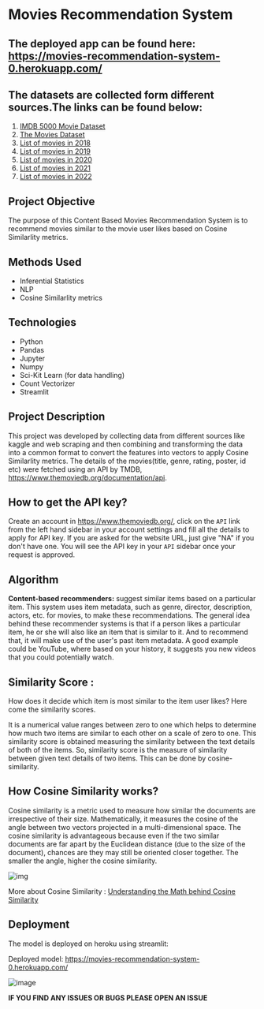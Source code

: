 # Movies Recommendation System

## The deployed app can be found here: https://movies-recommendation-system-0.herokuapp.com/

## The datasets are collected form different sources.The links can be found below:
1. [IMDB 5000 Movie Dataset](https://www.kaggle.com/carolzhangdc/imdb-5000-movie-dataset)
2. [The Movies Dataset](https://www.kaggle.com/rounakbanik/the-movies-dataset)
3. [List of movies in 2018](https://en.wikipedia.org/wiki/List_of_American_films_of_2018)
4. [List of movies in 2019](https://en.wikipedia.org/wiki/List_of_American_films_of_2019)
5. [List of movies in 2020](https://en.wikipedia.org/wiki/List_of_American_films_of_2020)
6. [List of movies in 2021](https://en.wikipedia.org/wiki/List_of_American_films_of_2021)
7. [List of movies in 2022](https://en.wikipedia.org/wiki/List_of_American_films_of_2022)

## Project Objective
The purpose of this Content Based Movies Recommendation System is to recommend movies similar to the movie user likes based on Cosine Similarlity metrics.

## Methods Used
* Inferential Statistics
* NLP
* Cosine Similarlity metrics

## Technologies
* Python
* Pandas
* Jupyter
* Numpy
* Sci-Kit Learn (for data handling)
* Count Vectorizer
* Streamlit

## Project Description
This project was developed by collecting data from different sources like kaggle and web scraping and then combining and transforming the data into a common format to convert the features into vectors to apply Cosine Similarlity metrics. The details of the movies(title, genre, rating, poster, id etc) were fetched using an API by TMDB, https://www.themoviedb.org/documentation/api.

## How to get the API key?
Create an account in https://www.themoviedb.org/, click on the `API` link from the left hand sidebar in your account settings and fill all the details to apply for API key. If you are asked for the website URL, just give "NA" if you don't have one. You will see the API key in your `API` sidebar once your request is approved.

## Algorithm
**Content-based recommenders:** suggest similar items based on a particular item. This system uses item metadata, such as genre, director, description, actors, etc. for movies, to make these recommendations. The general idea behind these recommender systems is that if a person likes a particular item, he or she will also like an item that is similar to it. And to recommend that, it will make use of the user's past item metadata. A good example could be YouTube, where based on your history, it suggests you new videos that you could potentially watch.

## Similarity Score : 
How does it decide which item is most similar to the item user likes? Here come the similarity scores.

It is a numerical value ranges between zero to one which helps to determine how much two items are similar to each other on a scale of zero to one. This similarity score is obtained measuring the similarity between the text details of both of the items. So, similarity score is the measure of similarity between given text details of two items. This can be done by cosine-similarity.
   
## How Cosine Similarity works?
Cosine similarity is a metric used to measure how similar the documents are irrespective of their size. Mathematically, it measures the cosine of the angle between two vectors projected in a multi-dimensional space. The cosine similarity is advantageous because even if the two similar documents are far apart by the Euclidean distance (due to the size of the document), chances are they may still be oriented closer together. The smaller the angle, higher the cosine similarity.

![img](https://user-images.githubusercontent.com/84326897/184502978-b10401b0-53ba-48c9-a7c7-41cd43b32103.png)

More about Cosine Similarity : [Understanding the Math behind Cosine Similarity](https://www.machinelearningplus.com/nlp/cosine-similarity/)

## Deployment
The model is deployed on heroku using streamlit:

Deployed model: https://movies-recommendation-system-0.herokuapp.com/

![image](https://user-images.githubusercontent.com/84326897/186660548-58b8b110-1600-4f3c-8ca8-dc9ab5191424.png)

**IF YOU FIND ANY ISSUES OR BUGS PLEASE OPEN AN ISSUE**
